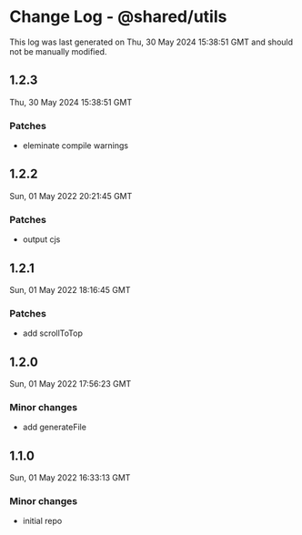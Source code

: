 # Change Log - @shared/utils

This log was last generated on Thu, 30 May 2024 15:38:51 GMT and should not be manually modified.

## 1.2.3

Thu, 30 May 2024 15:38:51 GMT

### Patches

- eleminate compile warnings

## 1.2.2

Sun, 01 May 2022 20:21:45 GMT

### Patches

- output cjs

## 1.2.1

Sun, 01 May 2022 18:16:45 GMT

### Patches

- add scrollToTop

## 1.2.0

Sun, 01 May 2022 17:56:23 GMT

### Minor changes

- add generateFile

## 1.1.0

Sun, 01 May 2022 16:33:13 GMT

### Minor changes

- initial repo
